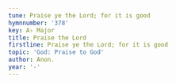 ```yaml
---
tune: Praise ye the Lord; for it is good
hymnnumber: '378'
key: A♭ Major
title: Praise the Lord
firstline: Praise ye the Lord; for it is good
topic: 'God: Praise to God'
author: Anon.
year: '-'
---
```

